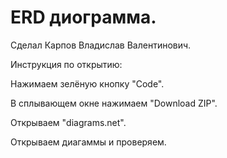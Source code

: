 # ERD диограмма.

Сделал Карпов Владислав Валентинович.

Инструкция по открытию:

Нажимаем зелёную кнопку "Code".

В сплывающем окне нажимаем "Download ZIP".

Открываем "diagrams.net".

Открываем диагаммы и проверяем.

